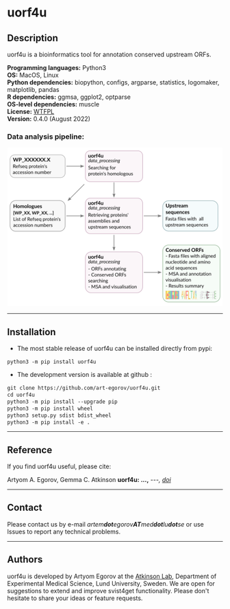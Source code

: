 


# uorf4u

## Description

uorf4u is a bioinformatics tool for annotation conserved upstream ORFs.  

**Programming languages:** Python3  
**OS:** MacOS, Linux  
**Python dependencies:** biopython, configs, argparse, statistics, logomaker, matplotlib, pandas  
**R dependencies:** ggmsa, ggplot2, optparse  
**OS-level dependencies:** muscle  
**License:** [WTFPL](http://www.wtfpl.net)  
**Version:** 0.4.0 (August 2022)

### Data analysis pipeline:

<img  src="img/pipeline.svg" width="600"/>


---


## Installation


- The most stable release of uorf4u can be installed directly from pypi:

```
python3 -m pip install uorf4u
```

- The development version is available at github :

```
git clone https://github.com/art-egorov/uorf4u.git
cd uorf4u
python3 -m pip install --upgrade pip
python3 -m pip install wheel
python3 setup.py sdist bdist_wheel
python3 -m pip install -e .
```

---

## Reference

If you find uorf4u useful, please cite:


Artyom A. Egorov, Gemma C. Atkinson **uorf4u: ...,** *---, [doi]()*

---

## Contact

Please contact us by e-mail _artem**dot**egorov**AT**med**dot**lu**dot**se_ or use Issues to report any technical problems.  

---

## Authors

uorf4u is developed by Artyom Egorov at the [Atkinson Lab](https://atkinson-lab.com), Department of Experimental Medical Science, Lund University, Sweden. We are open for suggestions to extend and improve svist4get functionality. Please don't hesitate to share your ideas or feature requests.

